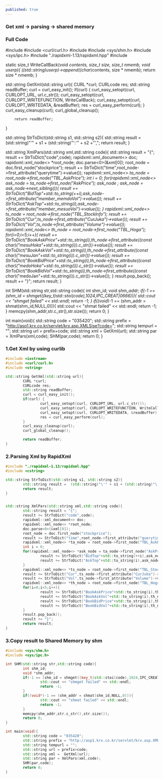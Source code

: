 ```yaml
---
published: true
---
```

### Get xml -> parsing -> shared memory

### Full Code
#include <iostream>
#include <curl/curl.h>
#include <string>
#include <sys/shm.h>
#include <sys/ipc.h>
#include "./rapidxml-1.13/rapidxml.hpp"
#include <cstring>

static size_t WriteCallBack(void *contents, size_t size, size_t nmemb, void *userp){
    ((std::string*)userp)->append((char*)contents, size * nmemb);
    return size * nmemb;
}

std::string GetXml(std::string url){
        CURL *curl;
        CURLcode res;
        std::string readBuffer;
        curl = curl_easy_init();
        if(curl) {
                curl_easy_setopt(curl, CURLOPT_URL, url.c_str());
                curl_easy_setopt(curl, CURLOPT_WRITEFUNCTION, WriteCallBack);
                curl_easy_setopt(curl, CURLOPT_WRITEDATA, &readBuffer);
                res = curl_easy_perform(curl);
        }
        curl_easy_cleanup(curl);
        curl_global_cleanup();

        return readBuffer;
}

std::string StrToDict(std::string s1, std::string s2){
        std::string result =  (std::string)"\'" + s1 + (std::string)"\':\'" + s2 +"\',";
        return result;
}


std::string XmlPars(std::string xml,std::string code){
        std::string result = "{";
        result += StrToDict("code",code);
        rapidxml::xml_document<> doc;
        rapidxml::xml_node<> *root_node;
        doc.parse<0>(&xml[0]);
        root_node = doc.first_node("stockprice");
        result += StrToDict("time",root_node->first_attribute("querytime")->value());
        rapidxml::xml_node<> *ta_node = root_node->first_node("TBL_AskPrice");
        int i = 0;
        for(rapidxml::xml_node<> *ask_node = ta_node->first_node("AskPrice"); ask_node ; ask_node = ask_node->next_sibling()){
                result += StrToDict("BidTop"+std::to_string(++i),ask_node->first_attribute("member_memdoVol")->value());
                result += StrToDict("AskTop"+std::to_string(i),ask_node->first_attribute("member_mesuoVol")->value());
        }
        rapidxml::xml_node<> *ts_node = root_node->first_node("TBL_StockInfo");
        result += StrToDict("Cur",ts_node->first_attribute("CurJuka")->value());
        result += StrToDict("Vol",ts_node->first_attribute("Volume")->value());
        rapidxml::xml_node<> *th_node = root_node->first_node("TBL_Hoga");
        for(i=0;i<5;i++){
                result += StrToDict("BookAskPrice"+std::to_string(i),th_node->first_attribute((const char*)("mesuHoka"+std::to_string(i)).c_str())->value());
                result += StrToDict("BookAskVol"+std::to_string(i),th_node->first_attribute((const char*)("mesuJan"+std::to_string(i)).c_str())->value());
                result += StrToDict("BookBidPrice"+std::to_string(i),th_node->first_attribute((const char*)("medoHoka"+std::to_string(i)).c_str())->value());
                result += StrToDict("BookBidVol"+std::to_string(i),th_node->first_attribute((const char*)("medoJan"+std::to_string(i)).c_str())->value());
        }
        result.pop_back();
        result += "}";
        return result;
}


int SHM(std::string str,std::string code){
        int shm_id;
        void *shm_addr;
        if(-1 == (shm_id = shmget((key_t)std::stoi(code),1024,IPC_CREAT|0666))){
                std::cout << "shmget failed" << std::endl;
                return -1;
        }
        if((void*)-1 == (shm_addr = shmat(shm_id,NULL,0))){
                std::cout << "shmat failed" << std::endl;
                return -1;
        }
        memcpy(shm_addr,str.c_str(),str.size());
        return 0;
}

int main(void){
        std::string code = "035420";
        std::string prefix = "http://asp1.krx.co.kr/servlet/krx.asp.XMLSise?code=";
        std::string tempurl = "";
        std::string url = prefix+code;
        std::string xml =  GetXml(url);
        std::string par = XmlPars(xml,code);
        SHM(par,code);
        return 0;
}  
  
### 1.Get Xml by using curlib
~~~c++
#include <iostream>
#include <curl/curl.h>
#include <string>

std::string GetXml(std::string url){
        CURL *curl;
        CURLcode res;
        std::string readBuffer;
        curl = curl_easy_init();
        if(curl) {
                curl_easy_setopt(curl, CURLOPT_URL, url.c_str());
                curl_easy_setopt(curl, CURLOPT_WRITEFUNCTION, WriteCallBack);
                curl_easy_setopt(curl, CURLOPT_WRITEDATA, &readBuffer);
                res = curl_easy_perform(curl);
        }
        curl_easy_cleanup(curl);
        curl_global_cleanup();

        return readBuffer;
}
~~~
### 2.Parsing Xml by RapidXml
~~~c++
#include "./rapidxml-1.13/rapidxml.hpp"
#include <cstring>

std::string StrToDict(std::string s1, std::string s2){
        std::string result =  (std::string)"\'" + s1 + (std::string)"\':\'" + s2 +"\',";
        return result;
}


std::string XmlPars(std::string xml,std::string code){
        std::string result = "{";
        result += StrToDict("code",code);
        rapidxml::xml_document<> doc;
        rapidxml::xml_node<> *root_node;
        doc.parse<0>(&xml[0]);
        root_node = doc.first_node("stockprice");
        result += StrToDict("time",root_node->first_attribute("querytime")->value());
        rapidxml::xml_node<> *ta_node = root_node->first_node("TBL_AskPrice");
        int i = 0;
        for(rapidxml::xml_node<> *ask_node = ta_node->first_node("AskPrice"); ask_node ; ask_node = ask_node->next_sibling()){
                result += StrToDict("BidTop"+std::to_string(++i),ask_node->first_attribute("member_memdoVol")->value());
                result += StrToDict("AskTop"+std::to_string(i),ask_node->first_attribute("member_mesuoVol")->value());
        }
        rapidxml::xml_node<> *ts_node = root_node->first_node("TBL_StockInfo");
        result += StrToDict("Cur",ts_node->first_attribute("CurJuka")->value());
        result += StrToDict("Vol",ts_node->first_attribute("Volume")->value());
        rapidxml::xml_node<> *th_node = root_node->first_node("TBL_Hoga");
        for(i=0;i<5;i++){
                result += StrToDict("BookAskPrice"+std::to_string(i),th_node->first_attribute((const char*)("mesuHoka"+std::to_string(i)).c_str())->value());
                result += StrToDict("BookAskVol"+std::to_string(i),th_node->first_attribute((const char*)("mesuJan"+std::to_string(i)).c_str())->value());
                result += StrToDict("BookBidPrice"+std::to_string(i),th_node->first_attribute((const char*)("medoHoka"+std::to_string(i)).c_str())->value());
                result += StrToDict("BookBidVol"+std::to_string(i),th_node->first_attribute((const char*)("medoJan"+std::to_string(i)).c_str())->value());
        }
        result.pop_back();
        result += "}";
        return result;
}
~~~
### 3.Copy result to Shared Memory by shm
~~~c++
#include <sys/shm.h>
#include <sys/ipc.h>

int SHM(std::string str,std::string code){
        int shm_id;
        void *shm_addr;
        if(-1 == (shm_id = shmget((key_t)std::stoi(code),1024,IPC_CREAT|0666))){
                std::cout << "shmget failed" << std::endl;
                return -1;
        }
        if((void*)-1 == (shm_addr = shmat(shm_id,NULL,0))){
                std::cout << "shmat failed" << std::endl;
                return -1;
        }
        memcpy(shm_addr,str.c_str(),str.size());
        return 0;
}

int main(void){
        std::string code = "035420";
        std::string prefix = "http://asp1.krx.co.kr/servlet/krx.asp.XMLSise?code=";
        std::string tempurl = "";
        std::string url = prefix+code;
        std::string xml =  GetXml(url);
        std::string par = XmlPars(xml,code);
        SHM(par,code);
        return 0;
}  
~~~
